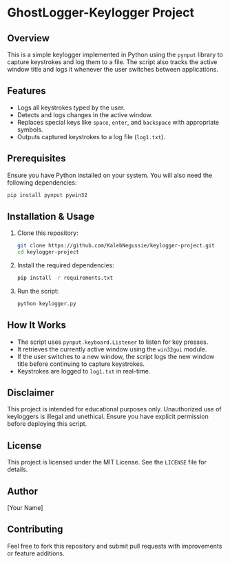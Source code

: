 #  GhostLogger-Keylogger Project

## Overview
This is a simple keylogger implemented in Python using the `pynput` library to capture keystrokes and log them to a file. The script also tracks the active window title and logs it whenever the user switches between applications.

## Features
- Logs all keystrokes typed by the user.
- Detects and logs changes in the active window.
- Replaces special keys like `space`, `enter`, and `backspace` with appropriate symbols.
- Outputs captured keystrokes to a log file (`log1.txt`).

## Prerequisites
Ensure you have Python installed on your system. You will also need the following dependencies:

```sh
pip install pynput pywin32
```

## Installation & Usage
1. Clone this repository:
   ```sh
   git clone https://github.com/KalebNegussie/keylogger-project.git
   cd keylogger-project
   ```
2. Install the required dependencies:
   ```sh
   pip install -r requirements.txt
   ```
3. Run the script:
   ```sh
   python keylogger.py
   ```

## How It Works
- The script uses `pynput.keyboard.Listener` to listen for key presses.
- It retrieves the currently active window using the `win32gui` module.
- If the user switches to a new window, the script logs the new window title before continuing to capture keystrokes.
- Keystrokes are logged to `log1.txt` in real-time.

## Disclaimer
This project is intended for educational purposes only. Unauthorized use of keyloggers is illegal and unethical. Ensure you have explicit permission before deploying this script.

## License
This project is licensed under the MIT License. See the `LICENSE` file for details.

## Author
[Your Name]

## Contributing
Feel free to fork this repository and submit pull requests with improvements or feature additions.
